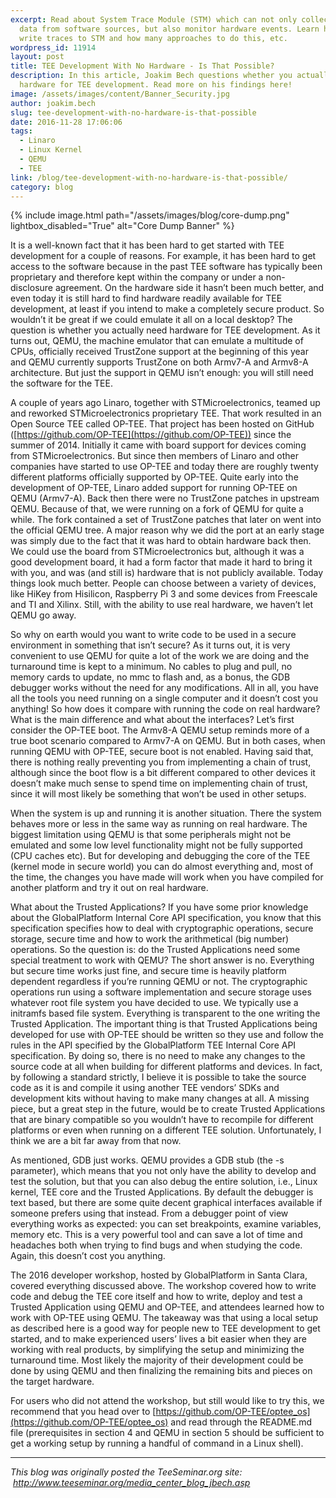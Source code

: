 ```yaml
---
excerpt: Read about System Trace Module (STM) which can not only collect trace
  data from software sources, but also monitor hardware events. Learn how to
  write traces to STM and how many approaches to do this, etc.
wordpress_id: 11914
layout: post
title: TEE Development With No Hardware - Is That Possible?
description: In this article, Joakim Bech questions whether you actually need
  hardware for TEE development. Read more on his findings here!
image: /assets/images/content/Banner_Security.jpg
author: joakim.bech
slug: tee-development-with-no-hardware-is-that-possible
date: 2016-11-28 17:06:06
tags:
  - Linaro
  - Linux Kernel
  - QEMU
  - TEE
link: /blog/tee-development-with-no-hardware-is-that-possible/
category: blog
---
```


{% include image.html path="/assets/images/blog/core-dump.png" lightbox_disabled="True" alt="Core Dump Banner" %}

It is a well-known fact that it has been hard to get started with TEE development for a couple of reasons. For example, it has been hard to get access to the software because in the past TEE software has typically been proprietary and therefore kept within the company or under a non-disclosure agreement. On the hardware side it hasn’t been much better, and even today it is still hard to find hardware readily available for TEE development, at least if you intend to make a completely secure product. So wouldn’t it be great if we could emulate it all on a local desktop? The question is whether you actually need hardware for TEE development. As it turns out, QEMU, the machine emulator that can emulate a multitude of CPUs, officially received TrustZone support at the beginning of this year and QEMU currently supports TrustZone on both Armv7-A and Armv8-A architecture. But just the support in QEMU isn’t enough: you will still need the software for the TEE.

A couple of years ago Linaro, together with STMicroelectronics, teamed up and reworked STMicroelectronics proprietary TEE. That work resulted in an Open Source TEE called OP-TEE. That project has been hosted on GitHub ([https://github.com/OP-TEE](https://github.com/OP-TEE)) since the summer of 2014. Initially it came with board support for devices coming from STMicroelectronics. But since then members of Linaro and other companies have started to use OP-TEE and today there are roughly twenty different platforms officially supported by OP-TEE. Quite early into the development of OP-TEE, Linaro added support for running OP-TEE on QEMU (Armv7-A). Back then there were no TrustZone patches in upstream QEMU. Because of that, we were running on a fork of QEMU for quite a while. The fork contained a set of TrustZone patches that later on went into the official QEMU tree. A major reason why we did the port at an early stage was simply due to the fact that it was hard to obtain hardware back then. We could use the board from STMicroelectronics but, although it was a good development board, it had a form factor that made it hard to bring it with you, and was (and still is) hardware that is not publicly available. Today things look much better. People can choose between a variety of devices, like HiKey from Hisilicon, Raspberry Pi 3 and some devices from Freescale and TI and Xilinx. Still, with the ability to use real hardware, we haven’t let QEMU go away.

So why on earth would you want to write code to be used in a secure environment in something that isn’t secure? As it turns out, it is very convenient to use QEMU for quite a lot of the work we are doing and the turnaround time is kept to a minimum. No cables to plug and pull, no memory cards to update, no mmc to flash and, as a bonus, the GDB debugger works without the need for any modifications. All in all, you have all the tools you need running on a single computer and it doesn’t cost you anything! So how does it compare with running the code on real hardware? What is the main difference and what about the interfaces? Let’s first consider the OP-TEE boot. The Armv8-A QEMU setup reminds more of a true boot scenario compared to Armv7-A on QEMU. But in both cases, when running QEMU with OP-TEE, secure boot is not enabled. Having said that, there is nothing really preventing you from implementing a chain of trust, although since the boot flow is a bit different compared to other devices it doesn’t make much sense to spend time on implementing chain of trust, since it will most likely be something that won’t be used in other setups.

When the system is up and running it is another situation. There the system behaves more or less in the same way as running on real hardware. The biggest limitation using QEMU is that some peripherals might not be emulated and some low level functionality might not be fully supported (CPU caches etc). But for developing and debugging the core of the TEE (kernel mode in secure world) you can do almost everything and, most of the time, the changes you have made will work when you have compiled for another platform and try it out on real hardware.

What about the Trusted Applications? If you have some prior knowledge about the GlobalPlatform Internal Core API specification, you know that this specification specifies how to deal with cryptographic operations, secure storage, secure time and how to work the arithmetical (big number) operations. So the question is: do the Trusted Applications need some special treatment to work with QEMU? The short answer is no. Everything but secure time works just fine, and secure time is heavily platform dependent regardless if you’re running QEMU or not. The cryptographic operations run using a software implementation and secure storage uses whatever root file system you have decided to use. We typically use a initramfs based file system. Everything is transparent to the one writing the Trusted Application. The important thing is that Trusted Applications being developed for use with OP-TEE should be written so they use and follow the rules in the API specified by the GlobalPlatform TEE Internal Core API specification. By doing so, there is no need to make any changes to the source code at all when building for different platforms and devices. In fact, by following a standard strictly, I believe it is possible to take the source code as it is and compile it using another TEE vendors’ SDKs and development kits without having to make many changes at all. A missing piece, but a great step in the future, would be to create Trusted Applications that are binary compatible so you wouldn’t have to recompile for different platforms or even when running on a different TEE solution. Unfortunately, I think we are a bit far away from that now.

As mentioned, GDB just works. QEMU provides a GDB stub (the -s parameter), which means that you not only have the ability to develop and test the solution, but that you can also debug the entire solution, i.e., Linux kernel, TEE core and the Trusted Applications. By default the debugger is text based, but there are some quite decent graphical interfaces available if someone prefers using that instead. From a debugger point of view everything works as expected: you can set breakpoints, examine variables, memory etc. This is a very powerful tool and can save a lot of time and headaches both when trying to find bugs and when studying the code. Again, this doesn’t cost you anything.

The 2016 developer workshop, hosted by GlobalPlatform in Santa Clara, covered everything discussed above. The workshop covered how to write code and debug the TEE core itself and how to write, deploy and test a Trusted Application using QEMU and OP-TEE, and attendees learned how to work with OP-TEE using QEMU. The takeaway was that using a local setup as described here is a good way for people new to TEE development to get started, and to make experienced users’ lives a bit easier when they are working with real products, by simplifying the setup and minimizing the turnaround time. Most likely the majority of their development could be done by using QEMU and then finalizing the remaining bits and pieces on the target hardware.

For users who did not attend the workshop, but still would like to try this, we recommend that you head over to [https://github.com/OP-TEE/optee_os](https://github.com/OP-TEE/optee_os) and read through the README.md file (prerequisites in section 4 and QEMU in section 5 should be sufficient to get a working setup by running a handful of command in a Linux shell).

---

_This blog was originally posted the TeeSeminar.org site:  http://www.teeseminar.org/media_center_blog_jbech.asp_